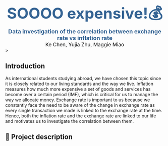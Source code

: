 <div>
   <center>
        <b>
            <font color="34,63,93" size="7">
                SOOOO expensive!💰
            </font>
        </b>
    </center>
</div>

<div>
   <center>
        <b>
            <font color="34,63,93" size="4">
                Data investigation of the correlation between exchange rate vs inflation rate
            </font>
        </b>
    </center>
</div>

<div>
   <center>
        <font color="black" size="3">
                Ke Chen, Yujia Zhu, Maggie Miao
        </font>
    </center>
</div>>

## Introduction
As international students studying abroad, we have chosen this topic since it is closely related to our living standards and the way we live. Inflation measures how much more expensive a set of goods and services has become over a certain period (IMF), which is critical for us to manage the way we allocate money.
Exchange rate is important to us because we constantly face the need to be aware of the change in exchange rate as every single transaction we made is linked to the exchange rate at the time. Hence, both the inflation rate and the exchange rate are linked to our life and motivates us to investigate the correlation between them. 

## 📝 Project description
